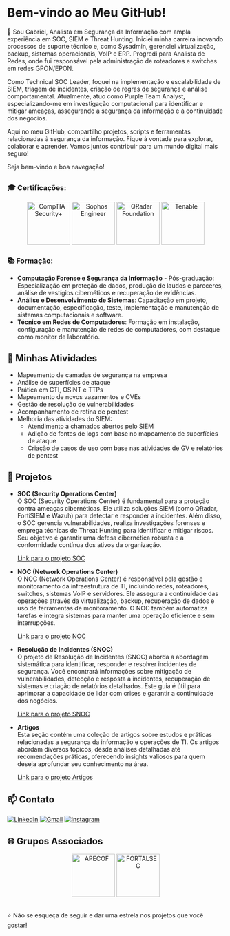 # Bem-vindo ao Meu GitHub!

👋 Sou Gabriel, Analista em Segurança da Informação com ampla experiência em SOC, SIEM e Threat Hunting. Iniciei minha carreira inovando processos de suporte técnico e, como Sysadmin, gerenciei virtualização, backup, sistemas operacionais, VoIP e ERP. Progredi para Analista de Redes, onde fui responsável pela administração de roteadores e switches em redes GPON/EPON.

Como Technical SOC Leader, foquei na implementação e escalabilidade de SIEM, triagem de incidentes, criação de regras de segurança e análise comportamental. Atualmente, atuo como Purple Team Analyst, especializando-me em investigação computacional para identificar e mitigar ameaças, assegurando a segurança da informação e a continuidade dos negócios.

Aqui no meu GitHub, compartilho projetos, scripts e ferramentas relacionadas à segurança da informação. Fique à vontade para explorar, colaborar e aprender. Vamos juntos contribuir para um mundo digital mais seguro!

Seja bem-vindo e boa navegação!
##
### 🎓 Certificações:
<p align="center">
  <img src="https://images.credly.com/size/340x340/images/74790a75-8451-400a-8536-92d792c5184a/CompTIA_Security_2Bce.png" alt="CompTIA Security+" width="100" height="100"/>
  <img src="https://images.credly.com/size/340x340/images/066da2d7-4808-4f43-a1b9-f32f13872084/image.png" alt="Sophos Engineer" width="100" height="100"/>
  <img src="https://images.credly.com/size/340x340/images/22a0ece5-ff05-4594-8320-25e55e9ae203/image.png" alt="QRadar Foundation" width="100" height="100"/>
  <img src="https://media.licdn.com/dms/image/C560BAQEB6dJsFp9yCQ/company-logo_200_200/0/1630670621920/tenableinc_logo?e=1730332800&v=beta&t=eOz0E4u7aMxM1uk2mSNFFTxsckxzQXJ7sWr2DvDWaUE" alt="Tenable" width="100" height="100"/>
</p>

### 📚 Formação:
- **Computação Forense e Segurança da Informação** - Pós-graduação: Especialização em proteção de dados, produção de laudos e pareceres, análise de vestígios cibernéticos e recuperação de evidências.
- **Análise e Desenvolvimento de Sistemas**: Capacitação em projeto, documentação, especificação, teste, implementação e manutenção de sistemas computacionais e software.
- **Técnico em Redes de Computadores**: Formação em instalação, configuração e manutenção de redes de computadores, com destaque como monitor de laboratório.

## 💼 Minhas Atividades

- Mapeamento de camadas de segurança na empresa
- Análise de superfícies de ataque
- Prática em CTI, OSINT e TTPs
- Mapeamento de novos vazamentos e CVEs
- Gestão de resolução de vulnerabilidades
- Acompanhamento de rotina de pentest
- Melhoria das atividades do SIEM:
  - Atendimento a chamados abertos pelo SIEM
  - Adição de fontes de logs com base no mapeamento de superfícies de ataque
  - Criação de casos de uso com base nas atividades de GV e relatórios de pentest

## 🚀 Projetos

- **SOC (Security Operations Center)**  
  O SOC (Security Operations Center) é fundamental para a proteção contra ameaças cibernéticas. Ele utiliza soluções SIEM (como QRadar, FortiSIEM e Wazuh) para detectar e responder a incidentes. Além disso, o SOC gerencia vulnerabilidades, realiza investigações forenses e emprega técnicas de Threat Hunting para identificar e mitigar riscos. Seu objetivo é garantir uma defesa cibernética robusta e a conformidade contínua dos ativos da organização.

  [Link para o projeto SOC]([https://github.com/4N4L1St4/4N4L1St4/blob/main/Security%20Operation%20Center/SOC.md])

- **NOC (Network Operations Center)**  
  O NOC (Network Operations Center) é responsável pela gestão e monitoramento da infraestrutura de TI, incluindo redes, roteadores, switches, sistemas VoIP e servidores. Ele assegura a continuidade das operações através da virtualização, backup, recuperação de dados e uso de ferramentas de monitoramento. O NOC também automatiza tarefas e integra sistemas para manter uma operação eficiente e sem interrupções.

  [Link para o projeto NOC]([https://github.com/4N4L1St4/4N4L1St4/blob/main/Network%20Operation%20Center/NOC.md])

- **Resolução de Incidentes (SNOC)**  
  O projeto de Resolução de Incidentes (SNOC) aborda a abordagem sistemática para identificar, responder e resolver incidentes de segurança. Você encontrará informações sobre mitigação de vulnerabilidades, detecção e resposta a incidentes, recuperação de sistemas e criação de relatórios detalhados. Este guia é útil para aprimorar a capacidade de lidar com crises e garantir a continuidade dos negócios.

  [Link para o projeto SNOC]([https://github.com/4N4L1St4/4N4L1St4/blob/main/War%20Room/SNOC.md])

- **Artigos**  
  Esta seção contém uma coleção de artigos sobre estudos e práticas relacionadas a segurança da informação e operações de TI. Os artigos abordam diversos tópicos, desde análises detalhadas até recomendações práticas, oferecendo insights valiosos para quem deseja aprofundar seu conhecimento na área.

  [Link para o projeto Artigos](https://github.com/4N4L1St4/4N4L1St4/blob/main/Artigos%20de%20Estudo/Artigo.md)




## 📫 Contato

[![LinkedIn](https://img.shields.io/badge/-LinkedIn-%230077B5?style=for-the-badge&logo=linkedin&logoColor=white)](https://www.linkedin.com/in/gabriel-oliveira-215812184/)
[![Gmail](https://img.shields.io/badge/-Gmail-%23333?style=for-the-badge&logo=gmail&logoColor=white)](mailto:noc@controleti.net)
[![Instagram](https://img.shields.io/badge/-Instagram-%23E4405F?style=for-the-badge&logo=instagram&logoColor=white)](https://www.instagram.com/analistagabriel.exe/)

## 🌐 Grupos Associados

<p align="center">
  <img src="https://apecof.org.br/images/APECOF/APECOF_JPG.jpeg" alt="APECOF" width="100" height="100"/>
  <img src="https://media.licdn.com/dms/image/D4D0BAQE7T1lh7KL4LA/company-logo_200_200/0/1706533102362/fortalsec_logo?e=1730332800&v=beta&t=sr9fRz9IHsoRYZcZ3meVsI1n69hCou6BVc1Mwrdcsck" alt="FORTALSEC" width="100" height="100"/>
</p>

##

⭐️ Não se esqueça de seguir e dar uma estrela nos projetos que você gostar!
